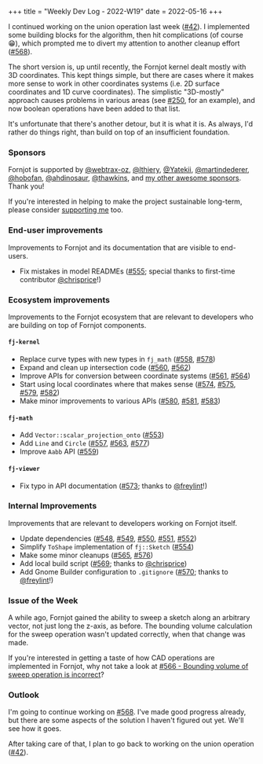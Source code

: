 +++
title = "Weekly Dev Log - 2022-W19"
date  = 2022-05-16
+++

I continued working on the union operation last week ([#42]). I implemented some building blocks for the algorithm, then hit complications (of course 😁), which prompted me to divert my attention to another cleanup effort ([#568]).

The short version is, up until recently, the Fornjot kernel dealt mostly with 3D coordinates. This kept things simple, but there are cases where it makes more sense to work in other coordinates systems (i.e. 2D surface coordinates and 1D curve coordinates). The simplistic "3D-mostly" approach causes problems in various areas (see [#250], for an example), and now boolean operations have been added to that list.

It's unfortunate that there's another detour, but it is what it is. As always, I'd rather do things right, than build on top of an insufficient foundation.


### Sponsors

Fornjot is supported by [@webtrax-oz](https://github.com/webtrax-oz), [@lthiery](https://github.com/lthiery), [@Yatekii](https://github.com/Yatekii), [@martindederer](https://github.com/martindederer), [@hobofan](https://github.com/hobofan), [@ahdinosaur](https://github.com/ahdinosaur), [@thawkins](https://github.com/thawkins), and [my other awesome sponsors](https://github.com/sponsors/hannobraun). Thank you!

If you're interested in helping to make the project sustainable long-term, please consider [supporting me](https://github.com/sponsors/hannobraun) too.


### End-user improvements

Improvements to Fornjot and its documentation that are visible to end-users.

- Fix mistakes in model READMEs ([#555]; special thanks to first-time contributor [@chrisprice]!)


### Ecosystem improvements

Improvements to the Fornjot ecosystem that are relevant to developers who are building on top of Fornjot components.

#### `fj-kernel`

- Replace curve types with new types in `fj_math` ([#558], [#578])
- Expand and clean up intersection code ([#560], [#562])
- Improve APIs for conversion between coordinate systems ([#561], [#564])
- Start using local coordinates where that makes sense ([#574], [#575], [#579], [#582])
- Make minor improvements to various APIs ([#580], [#581], [#583])

#### `fj-math`

- Add `Vector::scalar_projection_onto` ([#553])
- Add `Line` and `Circle` ([#557], [#563], [#577])
- Improve `Aabb` API ([#559])

#### `fj-viewer`

- Fix typo in API documentation ([#573]; thanks to [@freylint]!)


### Internal Improvements

Improvements that are relevant to developers working on Fornjot itself.

- Update dependencies ([#548], [#549], [#550], [#551], [#552])
- Simplify `ToShape` implementation of `fj::Sketch` ([#554])
- Make some minor cleanups ([#565], [#576])
- Add local build script ([#569]; thanks to [@chrisprice])
- Add Gnome Builder configuration to `.gitignore` ([#570]; thanks to [@freylint]!)


### Issue of the Week

A while ago, Fornjot gained the ability to sweep a sketch along an arbitrary vector, not just long the z-axis, as before. The bounding volume calculation for the sweep operation wasn't updated correctly, when that change was made.

If you're interested in getting a taste of how CAD operations are implemented in Fornjot, why not take a look at [#566 - Bounding volume of sweep operation is incorrect](https://github.com/hannobraun/Fornjot/issues/566)?


### Outlook

I'm going to continue working on [#568]. I've made good progress already, but there are some aspects of the solution I haven't figured out yet. We'll see how it goes.

After taking care of that, I plan to go back to working on the union operation ([#42]).


[#548]: https://github.com/hannobraun/Fornjot/pull/548
[#549]: https://github.com/hannobraun/Fornjot/pull/549
[#550]: https://github.com/hannobraun/Fornjot/pull/550
[#551]: https://github.com/hannobraun/Fornjot/pull/551
[#552]: https://github.com/hannobraun/Fornjot/pull/552
[#553]: https://github.com/hannobraun/Fornjot/pull/553
[#554]: https://github.com/hannobraun/Fornjot/pull/554
[#555]: https://github.com/hannobraun/Fornjot/pull/555
[#557]: https://github.com/hannobraun/Fornjot/pull/557
[#558]: https://github.com/hannobraun/Fornjot/pull/558
[#559]: https://github.com/hannobraun/Fornjot/pull/559
[#560]: https://github.com/hannobraun/Fornjot/pull/560
[#561]: https://github.com/hannobraun/Fornjot/pull/561
[#562]: https://github.com/hannobraun/Fornjot/pull/562
[#563]: https://github.com/hannobraun/Fornjot/pull/563
[#564]: https://github.com/hannobraun/Fornjot/pull/564
[#565]: https://github.com/hannobraun/Fornjot/pull/565
[#569]: https://github.com/hannobraun/Fornjot/pull/569
[#570]: https://github.com/hannobraun/Fornjot/pull/570
[#573]: https://github.com/hannobraun/Fornjot/pull/573
[#574]: https://github.com/hannobraun/Fornjot/pull/574
[#575]: https://github.com/hannobraun/Fornjot/pull/575
[#576]: https://github.com/hannobraun/Fornjot/pull/576
[#577]: https://github.com/hannobraun/Fornjot/pull/577
[#578]: https://github.com/hannobraun/Fornjot/pull/578
[#579]: https://github.com/hannobraun/Fornjot/pull/579
[#580]: https://github.com/hannobraun/Fornjot/pull/580
[#581]: https://github.com/hannobraun/Fornjot/pull/581
[#582]: https://github.com/hannobraun/Fornjot/pull/582
[#583]: https://github.com/hannobraun/Fornjot/pull/583

[#42]: https://github.com/hannobraun/Fornjot/issues/42
[#250]: https://github.com/hannobraun/Fornjot/issues/250
[#568]: https://github.com/hannobraun/Fornjot/issues/568

[@chrisprice]: https://github.com/chrisprice
[@freylint]: https://github.com/freylint
